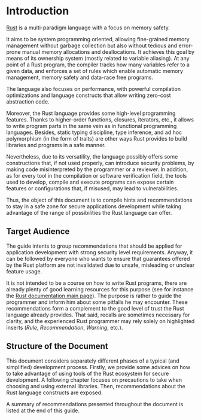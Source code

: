 # Introduction

[Rust](https://www.rust-lang.org) is a multi-paradigm language with a focus on
memory safety.

It aims to be system programming oriented, allowing fine-grained memory
management without garbage collection but also without tedious and error-prone
manual memory allocations and deallocations. It achieves this goal by means of
its ownership system (mostly related to variable aliasing). At any point of a
Rust program, the compiler tracks how many variables refer to a given data, and
enforces a set of rules which enable automatic memory management, memory safety
and data-race free programs.

The language also focuses on performance, with powerful compilation
optimizations and language constructs that allow writing zero-cost abstraction
code.

Moreover, the Rust language provides some high-level programming features.
Thanks to higher-order functions, closures, iterators, etc., it allows to write
program parts in the same vein as in functional programming languages.
Besides, static typing discipline, type inference, and ad hoc polymorphism (in
the form of traits) are other ways Rust provides to build libraries and programs
in a safe manner.

Nevertheless, due to its versatility, the language possibly offers some
constructions that, if not used properly, can introduce security problems,
by making code misinterpreted by the programmer or a reviewer. In addition, as
for every tool in the compilation or software verification field, the tools used
 to develop, compile and execute programs can expose certain features or
 configurations that, if misused, may lead to vulnerabilities.

Thus, the object of this document is to compile hints and recommendations to
stay in a safe zone for secure applications development while taking advantage
of the range of possibilities the Rust language can offer.

## Target Audience

The guide intents to group recommendations that should be applied for
application development with strong security level requirements. Anyway, it can
be followed by everyone who wants to ensure that guarantees offered by the Rust
platform are not invalidated due to unsafe, misleading or unclear feature usage.

It is not intended to be a course on how to write Rust programs, there are
already plenty of good learning resources for this purpose
(see for instance the
[Rust documentation main page](https://doc.rust-lang.org)).
The purpose is rather to guide the programmer and inform him about some pitfalls
he may encounter.
These recommendations form a complement to the good level of trust
the Rust language already provides. That said, recalls are sometimes necessary
for clarity, and the experienced Rust programmer may rely solely on
highlighted inserts (*Rule*, *Recommendation*, *Warning*, etc.).

## Structure of the Document

This document considers separately different phases of a typical (and simplified)
development process.
Firstly, we provide some advices on how to take advantage of using tools of the
Rust ecosystem for secure development.
A following chapter focuses on precautions to take when choosing and using
external libraries.
Then, recommendations about the Rust language constructs are exposed.
<!-- TODO: Finally, we introduce advices for writing
tests for a project in Rust, and for using Rust fuzzing tools.-->
A summary of recommendations presented throughout the document is listed at the
end of this guide.
